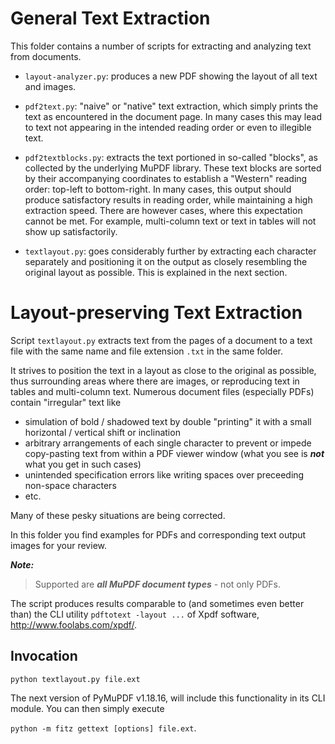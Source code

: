 # General Text Extraction
This folder contains a number of scripts for extracting and analyzing text from documents.

* `layout-analyzer.py`: produces a new PDF showing the layout of all text and images.

* `pdf2text.py`: "naive" or "native" text extraction, which simply prints the text as encountered in the document page. In many cases this may lead to text not appearing in the intended reading order or even to illegible text.

* `pdf2textblocks.py`: extracts the text portioned in so-called "blocks", as collected by the underlying MuPDF library. These text blocks are sorted by their accompanying coordinates to establish a "Western" reading order: top-left to bottom-right. In many cases, this output should produce satisfactory results in reading order, while maintaining a high extraction speed. There are however cases, where this expectation cannot be met. For example, multi-column text or text in tables will not show up satisfactorily.

* `textlayout.py`: goes considerably further by extracting each character separately and positioning it on the output as closely resembling the original layout as possible. This is explained in the next section.

# Layout-preserving Text Extraction

Script `textlayout.py` extracts text from the pages of a document to a text file with the same name and file extension `.txt` in the same folder.

It strives to position the text in a layout as close to the original as possible, thus surrounding areas where there are images, or reproducing text in tables and multi-column text. Numerous document files (especially PDFs) contain "irregular" text like
* simulation of bold / shadowed text by double "printing" it with a small horizontal / vertical shift or inclination
* arbitrary arrangements of each single character to prevent or impede copy-pasting text from within a PDF viewer window (what you see is **_not_** what you get in such cases)
* unintended specification errors like writing spaces over preceeding non-space characters
* etc.

Many of these pesky situations are being corrected.

In this folder you find examples for PDFs and corresponding text output images for your review.

**_Note:_**

> Supported are **_all MuPDF document types_** - not only PDFs.

The script produces results comparable to (and sometimes even better than) the CLI utility `pdftotext -layout ...` of Xpdf software, http://www.foolabs.com/xpdf/.

## Invocation

`python textlayout.py file.ext`

The next version of PyMuPDF v1.18.16, will include this functionality in its CLI module. You can then simply execute

``python -m fitz gettext [options] file.ext``.
